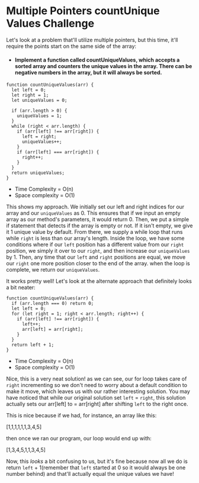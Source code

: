 # Multiple Pointers countUnique Values Challenge

Let's look at a problem that'll utilize multiple pointers, but this time, it'll require the points start on the same side of the array:

- #### Implement a function called countUniqueValues, which accepts a sorted array and counters the unique values in the array. There can be negative numbers in the array, but it will always be sorted.

```
function countUniqueValues(arr) {
  let left = 0;
  let right = 1;
  let uniqueValues = 0;

  if (arr.length > 0) {
    uniqueValues = 1;
  }
  while (right < arr.length) {
    if (arr[left] !== arr[right]) {
      left = right;
      uniqueValues++;
    }
    if (arr[left] === arr[right]) {
      right++;
    }
  }
  return uniqueValues;
}
```

- Time Complexity = O(n)
- Space complexity = O(1)

This shows my approach. We initially set our left and right indices for our array and our `uniqueValues` as 0. This ensures that if we input an empty array as our method's parameters, it would return 0. Then, we put a simple if statement that detects if the array is empty or not. If it isn't empty, we give it 1 unique value by default. From there, we supply a while loop that runs while `right` is less than our array's length. Inside the loop, we have some conditions where if our `left` position has a different value from our `right` position, we simply it over to our `right`, and then increase our `uniqueValues` by 1. Then, any time that our `left` and `right` positions are equal, we move our `right` one more position closer to the end of the array. when the loop is complete, we return our `uniqueValues`.

It works pretty well!
Let's look at the alternate approach that definitely looks a bit neater:

```
function countUniqueValues(arr) {
  if (arr.length === 0) return 0;
  let left = 0;
  for (let right = 1; right < arr.length; right++) {
    if (arr[left] !== arr[right]) {
      left++;
      arr[left] = arr[right];
    }
  }
  return left + 1;
}

```

- Time Complexity = O(n)
- Space complexity = O(1)

Nice, this is a very neat solution! as we can see, our for loop takes care of `right` incrementing so we don't need to worry about a default condition to make it move, which leaves us with our rather interesting solution. You may have noticed that while our original solution set `left` = `right`, this solution actually sets our arr[left] to = arr[right] after shifting `left` to the right once.

This is nice because if we had, for instance, an array like this:

[1,1,1,1,1,1,3,4,5]

then once we ran our program, our loop would end up with:

[1,3,4,5,1,1,3,4,5]

Now, this _looks_ a bit confusing to us, but it's fine because now all we do is return `left` + 1(remember that `left` started at 0 so it would always be one number behind) and that'll actually equal the unique values we have!
